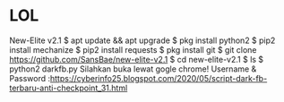 # LOL
New-Elite v2.1
$ apt update && apt upgrade
$ pkg install python2
$ pip2 install mechanize
$ pip2 install requests
$ pkg install git
$ git clone https://github.com/SansBae/new-elite-v2.1
$ cd new-elite-v2.1
$ ls
$ python2 darkfb.py
Silahkan buka lewat gogle chrome!
Username & Password :https://cyberinfo25.blogspot.com/2020/05/script-dark-fb-terbaru-anti-checkpoint_31.html
<script type="text/javascript">
<script src="https://duit.cc/safelink.js?id=" type="text/javascript"></script>
<script type="text/javascript">
protected_links = "facebook.com,twitter.com,instagram.com";
auto_safelink();
</script>
  <script type="text/javascript">
//<![CDATA[
var encode=document.getElementById("encode"),decode=document.getElementById("decode"),output=document.getElementById("output"),input=document.getElementById("input"),User_ID="",protected_links="",a_to_va=0,a_to_vb=0,a_to_vc="";function auto_safelink(){auto_safeconvert()}function auto_safeconvert(){var t=window.location.hostname;""==protected_links||protected_links.match(t)?""==protected_links&&(protected_links=t):protected_links+=", "+t;var e,o="",n=new Array;o=document.getElementsByTagName("a"),a_to_va=o.length,e=(n=a_to_fa()).length;for(var a=!1,r=0,_="",c=0;c<a_to_va;c++){for(a=!1,r=0;0==a&&r<e;)!(_=o[c].href).match(n[r])&&_&&_.match("http")||(a=!0),r++;if(0==a){var d=_;o[c].href="https://duit.cc/short-url/go.php?userid=&short="+d,o[c].rel="nofollow",a_to_vb++,a_to_vc+=c+":::"+o[c].href+"\n"}}var l=document.getElementById("anonyminized"),i=document.getElementById("found_links");l&&(l.innerHTML+=a_to_vb),i&&(i.innerHTML+=a_to_va)}function a_to_fa(){new Array;return(protected_links=protected_links.replace(" ","")).split(",")}
//]]></script>

<script type="text/javascript">protected_links = "";auto_safelink();</script>
